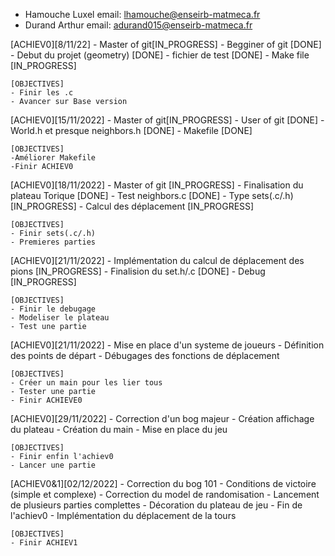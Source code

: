 - Hamouche Luxel		email: lhamouche@enseirb-matmeca.fr	
- Durand Arthur 		email: adurand015@enseirb-matmeca.fr


[ACHIEV0][8/11/22]
	- Master of git[IN_PROGRESS]
	- Begginer of git [DONE]
	- Debut du projet (geometry) [DONE]
	- fichier de test [DONE]
	- Make file [IN_PROGRESS]
	
	[OBJECTIVES]
	- Finir les .c 
	- Avancer sur Base version


[ACHIEV0][15/11/2022]
	- Master of git[IN_PROGRESS]
	- User of git [DONE]
	- World.h et presque neighbors.h [DONE]
	- Makefile [DONE]
	
	[OBJECTIVES]
	-Améliorer Makefile
	-Finir ACHIEV0


[ACHIEV0][18/11/2022]
	- Master of git [IN_PROGRESS]
	- Finalisation du plateau Torique [DONE]
	- Test neighbors.c [DONE]
	- Type sets(.c/.h) [IN_PROGRESS]
	- Calcul des déplacement [IN_PROGRESS]

	[OBJECTIVES]
	- Finir sets(.c/.h)
	- Premieres parties

[ACHIEV0][21/11/2022]
	- Implémentation du calcul de déplacement des pions [IN_PROGRESS]
	- Finalision du set.h/.c [DONE]
	- Debug [IN_PROGRESS]

	[OBJECTIVES]
	- Finir le debugage
	- Modeliser le plateau 
	- Test une partie 

[ACHIEV0][21/11/2022]
	- Mise en place d'un systeme de joueurs 
	- Définition des points de départ 
	- Débugages des fonctions de déplacement 
	
	[OBJECTIVES]
	- Créer un main pour les lier tous 
	- Tester une partie 
	- Finir ACHIEVE0
	
[ACHIEV0][29/11/2022]
	- Correction d'un bog majeur 
	- Création affichage du plateau 
	- Création du main 
	- Mise en place du jeu 

	[OBJECTIVES]
	- Finir enfin l'achiev0 
	- Lancer une partie 

[ACHIEV0&1][02/12/2022]
	- Correction du bog 101
	- Conditions de victoire (simple et complexe)
	- Correction du model de randomisation 
	- Lancement de plusieurs parties complettes 
	- Décoration du plateau de jeu 
	- Fin de l'achiev0 
	- Implémentation du déplacement de la tours 

	[OBJECTIVES]
	- Finir ACHIEV1 
